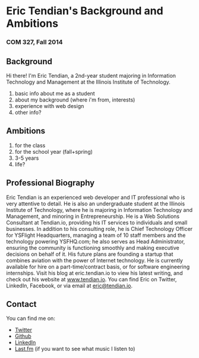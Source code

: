 # Eric Tendian's Background and Ambitions
### COM 327, Fall 2014

## Background
Hi there! I'm Eric Tendian, a 2nd-year student majoring in Information Technology and Management at the Illinois Institute of Technology.

1. basic info about me as a student
2. about my background (where i'm from, interests)
3. experience with web design
4. other info?

## Ambitions

1. for the class
2. for the school year (fall+spring)
3. 3-5 years
4. life?

## Professional Biography

Eric Tendian is an experienced web developer and IT professional who is
very attentive to detail. He is also an undergraduate student at the Illinois Institute of Technology, where he is majoring in Information Technology and
Management, and minoring in Entrepreneurship. He is a Web Solutions Consultant at Tendian.io, providing his IT services to individuals and small businesses. In addition to his
consulting role, he is Chief Technology Officer for YSFlight Headquarters, managing a team
of 10 staff members and the technology powering YSFHQ.com; he also serves as Head Administrator, ensuring the community is functioning smoothly and making executive decisions on behalf of it. His future plans are founding a startup that combines aviation with the power of Internet technology. He is currently available for
hire on a part-time/contract basis, or for software engineering internships. Visit his blog at eric.tendian.io to view his latest writing, and check out his website at www.tendian.io.
You can find Eric on Twitter, LinkedIn, Facebook, or via email at
eric@tendian.io.

## Contact
You can find me on:

- [Twitter](#)
- [Github](#)
- [LinkedIn](#)
- [Last.fm](#) (if you want to see what music I listen to)

